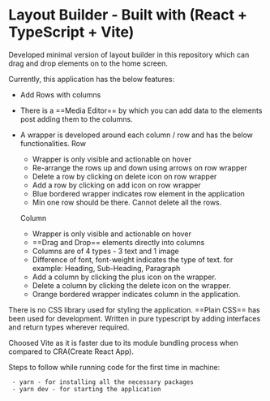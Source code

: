 # Layout Builder - Built with (React + TypeScript + Vite)

Developed minimal version of layout builder in this repository which can drag and drop elements on to the home screen.

Currently, this application has the below features:
- Add Rows with columns
- There is a ==Media Editor== by which you can add data to the elements post adding them to the columns.
- A wrapper is developed around each column / row and has the below functionalities.
  Row
  - Wrapper is only visible and actionable on hover
  - Re-arrange the rows up and down using arrows on row wrapper
  - Delete a row by clicking on delete icon on row wrapper
  - Add a row by clicking on add icon on row wrapper
  - Blue bordered wrapper indicates row element in the application
  - Min one row should be there. Cannot delete all the rows.
    
  Column
  - Wrapper is only visible and actionable on hover
  - ==Drag and Drop== elements directly into columns
  - Columns are of 4 types - 3 text and 1 image
  - Difference of font, font-weight indicates the type of text. for example: Heading, Sub-Heading, Paragraph
  - Add a column by clicking the plus icon on the wrapper.
  - Delete a column by clicking the delete icon on the wrapper.
  - Orange bordered wrapper indicates column in the application.

 There is no CSS library used for styling the application. ==Plain CSS== has been used for development.
 Written in pure typescript by adding interfaces and return types wherever required.

 Choosed Vite as it is faster due to its module bundling process when compared to CRA(Create React App).

 Steps to follow while running code for the first time in machine:
 ```
  - yarn - for installing all the necessary packages
  - yarn dev - for starting the application
 ```
